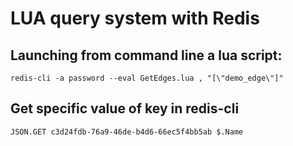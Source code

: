 # LUA query system with Redis

## Launching from command line a lua script:

```
redis-cli -a password --eval GetEdges.lua , "[\"demo_edge\"]"
```

## Get specific value of key in redis-cli

```
JSON.GET c3d24fdb-76a9-46de-b4d6-66ec5f4bb5ab $.Name
```

